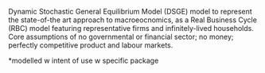 Dynamic Stochastic General Equilibrium Model (DSGE) model to represent the state-of-the art approach to macroeocnomics, as a Real Business Cycle (RBC) model featuring representative firms and infinitely-lived households. Core assumptions of no governmental or financial sector; no money; perfectly competitive product and labour markets.

*modelled w intent of use w specific package
